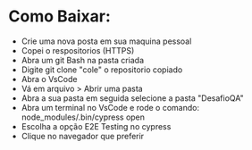 # Como Baixar:

- Crie uma nova posta em sua maquina pessoal
- Copei o respositorios (HTTPS)
- Abra um git Bash na pasta criada
- Digite git clone "cole" o repositorio copiado
- Abra o VsCode
- Vá em arquivo > Abrir uma pasta
- Abra a sua pasta em seguida selecione a pasta "DesafioQA"
- Abra um terminal no VsCode e rode o comando: node_modules/.bin/cypress open
- Escolha a opção E2E Testing no cypress
- Clique no navegador que preferir 
